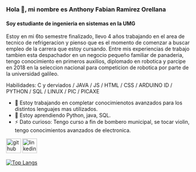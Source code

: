 ### Hola 👋, mi nombre es Anthony Fabian Ramirez Orellana
#### Soy estudiante de ingenieria en sistemas en la UMG

Estoy en mi 6to semestre finalizado, llevo 4 años trabajando en el area de tecnico de refrigeracion y pienso que es el momento de comenzar a buscar empleo de la carrera que estoy cursando.
Entre mis experiencias de trabajo tambien esta despachador en un negocio pequeño familiar de panaderia, tengo conocimiento en primeros auxilios, diplomado en robotica y parcipe en 2018 en la seleccion nacional para competicion de robotica por parte de la universidad galileo.

Habilidades: C y derviados / JAVA / JS / HTML / CSS / ARDUINO ID / PYTHON / SQL / LINUX / PIC / PICAXE

- 🔭 Estoy trabajando en completar conocimienotos avanzados para los distintos lenguajes mas utilizados. 
- 🌱 Estoy aprendiendo Python, java, SQL. 
- ⚡ Dato curioso: Tengo curso a fin de bombero municipal, se tocar violin, tengo conocimientos avanzados de electronica. 


[<img src='https://cdn.jsdelivr.net/npm/simple-icons@3.0.1/icons/github.svg' alt='github' height='40'>](https://github.com/tony0001234)  [<img src='https://cdn.jsdelivr.net/npm/simple-icons@3.0.1/icons/linkedin.svg' alt='linkedin' height='40'>](https://www.linkedin.com/in/anthony-ramirez-7624691b5/)  

[![Top Langs](https://github-readme-stats.vercel.app/api/top-langs/?username=tony0001234)](https://github.com/anuraghazra/github-readme-stats)
